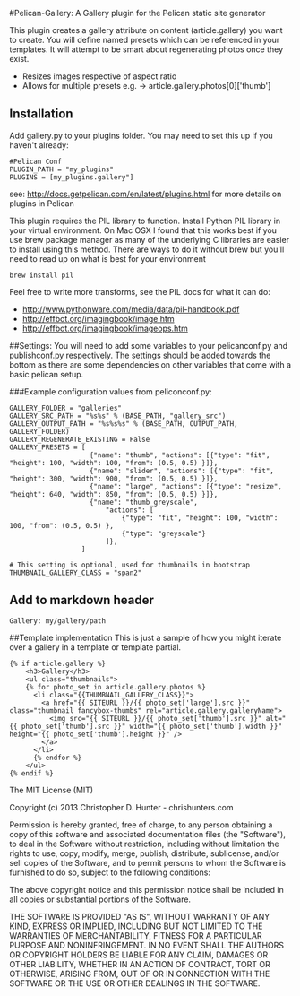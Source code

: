 #Pelican-Gallery: A Gallery plugin for the Pelican static site generator

This plugin creates a gallery attribute on content (article.gallery) you want to create.  You 
will define named presets which can be referenced in your templates.  It will attempt to be smart
about regenerating photos once they exist.  

- Resizes images respective of aspect ratio
- Allows for multiple presets e.g. -> article.gallery.photos[0]['thumb']

## Installation

Add gallery.py to your plugins folder.  You may need to set this up if you haven't already:
```
#Pelican Conf
PLUGIN_PATH = "my_plugins"
PLUGINS = [my_plugins.gallery"]
```
see: http://docs.getpelican.com/en/latest/plugins.html for more details on plugins in Pelican

This plugin requires the PIL library to function. Install Python PIL library in your virtual environment.  On Mac OSX I found that this works best if you use brew package manager as many of the underlying C libraries are easier to install using this method.  There are ways to do it without brew but you'll need to read up on what is best for your environment

```brew install pil```

Feel free to write more transforms, see the PIL docs for what it can do:
- http://www.pythonware.com/media/data/pil-handbook.pdf 
- http://effbot.org/imagingbook/image.htm
- http://effbot.org/imagingbook/imageops.htm

##Settings:
You will need to add some variables to your pelicanconf.py and publishconf.py respectively.  The settings should be added towards the bottom as there are some dependencies on other variables that come with a basic pelican setup.  

###Example configuration values from peliconconf.py:
```
GALLERY_FOLDER = "galleries"
GALLERY_SRC_PATH = "%s%s" % (BASE_PATH, "gallery_src")
GALLERY_OUTPUT_PATH = "%s%s%s" % (BASE_PATH, OUTPUT_PATH, GALLERY_FOLDER)
GALLERY_REGENERATE_EXISTING = False
GALLERY_PRESETS = [
                    {"name": "thumb", "actions": [{"type": "fit", "height": 100, "width": 100, "from": (0.5, 0.5) }]},
                    {"name": "slider", "actions": [{"type": "fit", "height": 300, "width": 900, "from": (0.5, 0.5) }]},
                    {"name": "large", "actions": [{"type": "resize", "height": 640, "width": 850, "from": (0.5, 0.5) }]},
                    {"name": "thumb_greyscale", 
                        "actions": [
                            {"type": "fit", "height": 100, "width": 100, "from": (0.5, 0.5) },
                            {"type": "greyscale"}
                        ]},
                  ]

# This setting is optional, used for thumbnails in bootstrap
THUMBNAIL_GALLERY_CLASS = "span2"
```

## Add to markdown header
```
Gallery: my/gallery/path
```

##Template implementation
This is just a sample of how you might iterate over a gallery in a template or template partial.

```
{% if article.gallery %}
    <h3>Gallery</h3>
    <ul class="thumbnails">
    {% for photo_set in article.gallery.photos %}
      <li class="{{THUMBNAIL_GALLERY_CLASS}}">
        <a href="{{ SITEURL }}/{{ photo_set['large'].src }}" class="thumbnail fancybox-thumbs" rel="article.gallery.galleryName">
          <img src="{{ SITEURL }}/{{ photo_set['thumb'].src }}" alt="{{ photo_set['thumb'].src }}" width="{{ photo_set['thumb'].width }}" height="{{ photo_set['thumb'].height }}" />
        </a>
      </li>
      {% endfor %}
    </ul>
{% endif %}
```

The MIT License (MIT)

Copyright (c) 2013 Christopher D. Hunter - chrishunters.com

Permission is hereby granted, free of charge, to any person obtaining a copy
of this software and associated documentation files (the "Software"), to deal
in the Software without restriction, including without limitation the rights
to use, copy, modify, merge, publish, distribute, sublicense, and/or sell
copies of the Software, and to permit persons to whom the Software is
furnished to do so, subject to the following conditions:

The above copyright notice and this permission notice shall be included in
all copies or substantial portions of the Software.

THE SOFTWARE IS PROVIDED "AS IS", WITHOUT WARRANTY OF ANY KIND, EXPRESS OR
IMPLIED, INCLUDING BUT NOT LIMITED TO THE WARRANTIES OF MERCHANTABILITY,
FITNESS FOR A PARTICULAR PURPOSE AND NONINFRINGEMENT. IN NO EVENT SHALL THE
AUTHORS OR COPYRIGHT HOLDERS BE LIABLE FOR ANY CLAIM, DAMAGES OR OTHER
LIABILITY, WHETHER IN AN ACTION OF CONTRACT, TORT OR OTHERWISE, ARISING FROM,
OUT OF OR IN CONNECTION WITH THE SOFTWARE OR THE USE OR OTHER DEALINGS IN
THE SOFTWARE.
